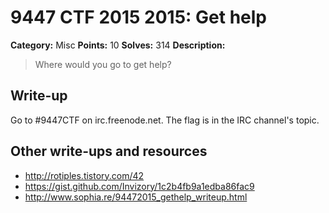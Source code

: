 # 9447 CTF 2015 2015: Get help

**Category:** Misc
**Points:** 10
**Solves:** 314
**Description:**

> Where would you go to get help?


## Write-up

Go to #9447CTF on irc.freenode.net. The flag is in the IRC channel's topic.

## Other write-ups and resources

* <http://rotiples.tistory.com/42>
* <https://gist.github.com/Invizory/1c2b4fb9a1edba86fac9>
* <http://www.sophia.re/94472015_gethelp_writeup.html>
